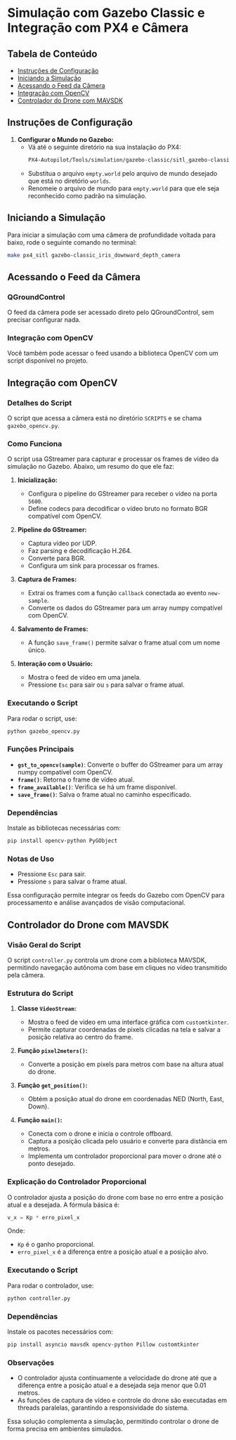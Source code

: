 # Simulação com Gazebo Classic e Integração com PX4 e Câmera

## Tabela de Conteúdo

- [Instruções de Configuração](#instrucoes-de-configuracao)
- [Iniciando a Simulação](#iniciando-a-simulacao)
- [Acessando o Feed da Câmera](#acessando-o-feed-da-camera)
- [Integração com OpenCV](#integracao-com-opencv)
- [Controlador do Drone com MAVSDK](#controlador-do-drone-com-mavsdk)

## Instruções de Configuração

1. **Configurar o Mundo no Gazebo:**
   - Vá até o seguinte diretório na sua instalação do PX4:
     ```bash
     PX4-Autopilot/Tools/simulation/gazebo-classic/sitl_gazebo-classic/worlds
     ```
   - Substitua o arquivo `empty.world` pelo arquivo de mundo desejado que está no diretório `worlds`.
   - Renomeie o arquivo de mundo para `empty.world` para que ele seja reconhecido como padrão na simulação.

## Iniciando a Simulação

Para iniciar a simulação com uma câmera de profundidade voltada para baixo, rode o seguinte comando no terminal:

```bash
make px4_sitl gazebo-classic_iris_downward_depth_camera
```

## Acessando o Feed da Câmera

### QGroundControl

O feed da câmera pode ser acessado direto pelo QGroundControl, sem precisar configurar nada.

### Integração com OpenCV

Você também pode acessar o feed usando a biblioteca OpenCV com um script disponível no projeto.

## Integração com OpenCV

### Detalhes do Script

O script que acessa a câmera está no diretório `SCRIPTS` e se chama `gazebo_opencv.py`.

### Como Funciona

O script usa GStreamer para capturar e processar os frames de vídeo da simulação no Gazebo. Abaixo, um resumo do que ele faz:

1. **Inicialização:**
   - Configura o pipeline do GStreamer para receber o vídeo na porta `5600`.
   - Define codecs para decodificar o vídeo bruto no formato BGR compatível com OpenCV.

2. **Pipeline do GStreamer:**
   - Captura vídeo por UDP.
   - Faz parsing e decodificação H.264.
   - Converte para BGR.
   - Configura um sink para processar os frames.

3. **Captura de Frames:**
   - Extrai os frames com a função `callback` conectada ao evento `new-sample`.
   - Converte os dados do GStreamer para um array numpy compatível com OpenCV.

4. **Salvamento de Frames:**
   - A função `save_frame()` permite salvar o frame atual com um nome único.

5. **Interação com o Usuário:**
   - Mostra o feed de vídeo em uma janela.
   - Pressione `Esc` para sair ou `s` para salvar o frame atual.

### Executando o Script

Para rodar o script, use:

```bash
python gazebo_opencv.py
```

### Funções Principais
- **`gst_to_opencv(sample)`**: Converte o buffer do GStreamer para um array numpy compatível com OpenCV.
- **`frame()`**: Retorna o frame de vídeo atual.
- **`frame_available()`**: Verifica se há um frame disponível.
- **`save_frame()`**: Salva o frame atual no caminho especificado.

### Dependências

Instale as bibliotecas necessárias com:

```bash
pip install opencv-python PyGObject
```

### Notas de Uso
- Pressione `Esc` para sair.
- Pressione `s` para salvar o frame atual.

Essa configuração permite integrar os feeds do Gazebo com OpenCV para processamento e análise avançados de visão computacional.

## Controlador do Drone com MAVSDK

### Visão Geral do Script

O script `controller.py` controla um drone com a biblioteca MAVSDK, permitindo navegação autônoma com base em cliques no vídeo transmitido pela câmera.

### Estrutura do Script

1. **Classe `VideoStream`:**
   - Mostra o feed de vídeo em uma interface gráfica com `customtkinter`.
   - Permite capturar coordenadas de pixels clicadas na tela e salvar a posição relativa ao centro do frame.

2. **Função `pixel2meters()`:**
   - Converte a posição em pixels para metros com base na altura atual do drone.

3. **Função `get_position()`:**
   - Obtém a posição atual do drone em coordenadas NED (North, East, Down).

4. **Função `main()`:**
   - Conecta com o drone e inicia o controle offboard.
   - Captura a posição clicada pelo usuário e converte para distância em metros.
   - Implementa um controlador proporcional para mover o drone até o ponto desejado.

### Explicação do Controlador Proporcional

O controlador ajusta a posição do drone com base no erro entre a posição atual e a desejada. A fórmula básica é:

```python
v_x = Kp * erro_pixel_x
```

Onde:
- `Kp` é o ganho proporcional.
- `erro_pixel_x` é a diferença entre a posição atual e a posição alvo.

### Executando o Script

Para rodar o controlador, use:

```bash
python controller.py
```

### Dependências

Instale os pacotes necessários com:

```bash
pip install asyncio mavsdk opencv-python Pillow customtkinter
```

### Observações

- O controlador ajusta continuamente a velocidade do drone até que a diferença entre a posição atual e a desejada seja menor que 0.01 metros.
- As funções de captura de vídeo e controle do drone são executadas em threads paralelas, garantindo a responsividade do sistema.

Essa solução complementa a simulação, permitindo controlar o drone de forma precisa em ambientes simulados.

